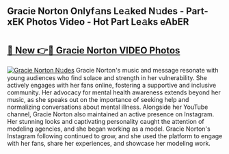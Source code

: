 ## Gracie Norton Onlyf𝚊ns Le𝚊ked N𝚞des - Part-xEK Photos Video - Hot Part Le𝚊ks eAbER

# <h2><a href="http://ab59085.deff.icu/?id=Gracie+Norton">🔗 New 👉🔴 Gracie Norton VIDEO Photos</a></h2>

[![Gracie Norton N𝚞des](https://i.imgur.com/rIISA9y.gif)](http://ab59085.deff.icu/?id=Gracie+Norton)
Gracie Norton's music and message resonate with young audiences who find solace and strength in her vulnerability. She actively engages with her fans online, fostering a supportive and inclusive community. Her advocacy for mental health awareness extends beyond her music, as she speaks out on the importance of seeking help and normalizing conversations about mental illness. Alongside her YouTube channel, Gracie Norton also maintained an active presence on Instagram. Her stunning looks and captivating personality caught the attention of modeling agencies, and she began working as a model. Gracie Norton's Instagram following continued to grow, and she used the platform to engage with her fans, share her experiences, and showcase her modeling work.
